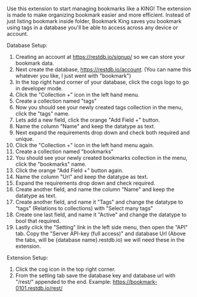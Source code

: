 Use this extension to start managing bookmarks like a KING! The extension is made to make organizing bookmark easier and more efficient. Instead of just listing bookmark inside folder, Bookmark King saves you bookmark using tags in a database you'll be able to access across any device or account. 

Database Setup: 
1) Creating an account at https://restdb.io/signup/ so we can store your bookmark data.
2) Next create the database, https://restdb.io/account. (You can name this whatever you like, I just went with "bookmark")
3) In the top right hand corner of your database, click the cogs logo to go in developer mode.
4) Click the "Collection +" icon in the left hand menu.
5) Create a collection named "tags"
6) Now you should see your newly created tags collection in the menu, click the "tags" name.
7) Lets add a new field, click the orange "Add Field +" button.
8) Name the column "Name" and keep the datatype as text.
9) Next expand the requirements drop down and check both required and unique.
10) Click the "Collection +" icon in the left hand menu again.
11) Create a collection named "bookmarks"
12) You should see your newly created bookmarks collection in the menu, click the "bookmarks" name.
13) Click the orange "Add Field +" button again.
14) Name the column "Url" and keep the datatype as text.
15) Expand the requirements drop down and check required.
16) Create another field, and name the column "Name" and keep the datatype as text.
17) Create another field, and name it "Tags" and change the datatype to "tags" (Relations to collections) with "Select many tags"
18) Create one last field, and name it "Active" and change the datatype to bool that required. 
19) Lastly click the "Setting" link in the left side menu, then open the "API" tab. Copy the "Server API-key (full access)" and database Url (Above the tabs, will be {database name}.restdb.io) we will need these in the extension.

Extension Setup:
1) Click the cog icon in the top right corner.
2) From the setting tab save the database key and database url with "/rest/" appended to the end. Example: https://bookmark-0101.restdb.io/rest/
